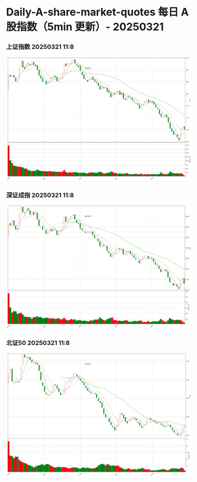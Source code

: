 
# Daily-A-share-market-quotes 每日 A 股指数（5min 更新）- 20250321

### 上证指数 20250321 11:8
![](./fig/2025/3/20250321-sh000001.png)

### 深证成指 20250321 11:8
![](./fig/2025/3/20250321-sz399001.png)

### 北证50 20250321 11:8
![](./fig/2025/3/20250321-bj899050.png)
